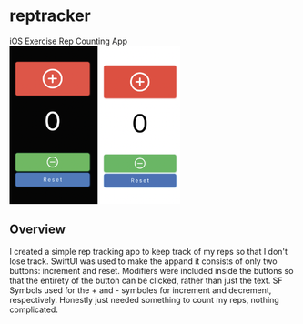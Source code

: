 # reptracker
iOS Exercise Rep Counting App
<img src="img/reptracker_1.png" width="300">

## Overview
I created a simple rep tracking app to keep track of my reps so that I don't lose track. SwiftUI was used to make the appand it consists of only two buttons: increment and reset. Modifiers were included inside the buttons so that the entirety of the button can be clicked, rather than just the text. SF Symbols used for the + and - symboles for increment and decrement, respectively. Honestly just needed something to count my reps, nothing complicated.

